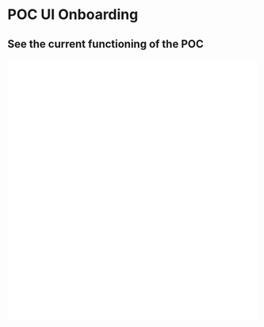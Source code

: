# POC UI Onboarding

## See the current functioning of the POC

<div align="center">

![UI Onboarding](./img/record-v8.gif)

</div>
